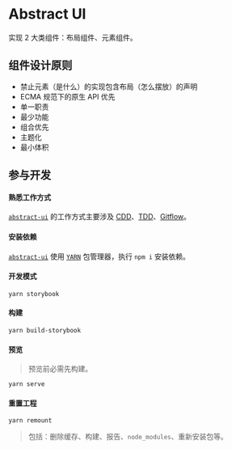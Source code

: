 # Abstract UI

实现 2 大类组件：布局组件、元素组件。

## 组件设计原则

- 禁止元素（是什么）的实现包含布局（怎么摆放）的声明
- ECMA 规范下的原生 API 优先
- 单一职责
- 最少功能
- 组合优先
- 主题化
- 最小体积

## 参与开发

#### 熟悉工作方式

[`abstract-ui`][abstract-ui] 的工作方式主要涉及 [CDD](https://blog.hichroma.com/component-driven-development-ce1109d56c8e)、[TDD](https://zh.wikipedia.org/zh-cn/%E6%B5%8B%E8%AF%95%E9%A9%B1%E5%8A%A8%E5%BC%80%E5%8F%91)、[Gitflow](https://github.com/nvie/gitflow)。

[abstract-ui]: #

#### 安装依赖

[`abstract-ui`][abstract-ui] 使用 [`YARN`][YARN] 包管理器，执行 `npm i` 安装依赖。

[abstract-ui]: #
[YARN]: https://yarnpkg.com/zh-Hans/docs

#### 开发模式

```shell
yarn storybook
```

#### 构建

```shell
yarn build-storybook
```

#### 预览

> 预览前必需先构建。

```shell
yarn serve
```

#### 重置工程

```shell
yarn remount
```

> 包括：删除缓存、构建、报告、`node_modules`、重新安装包等。